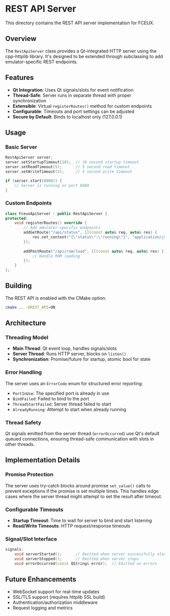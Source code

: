 # REST API Server

This directory contains the REST API server implementation for FCEUX.

## Overview

The `RestApiServer` class provides a Qt-integrated HTTP server using the cpp-httplib library. It's designed to be extended through subclassing to add emulator-specific REST endpoints.

## Features

- **Qt Integration**: Uses Qt signals/slots for event notification
- **Thread-Safe**: Server runs in separate thread with proper synchronization
- **Extensible**: Virtual `registerRoutes()` method for custom endpoints
- **Configurable**: Timeouts and port settings can be adjusted
- **Secure by Default**: Binds to localhost only (127.0.0.1)

## Usage

### Basic Server

```cpp
RestApiServer server;
server.setStartupTimeout(10);  // 10 second startup timeout
server.setReadTimeout(5);      // 5 second read timeout
server.setWriteTimeout(5);     // 5 second write timeout

if (server.start(8080)) {
    // Server is running on port 8080
}
```

### Custom Endpoints

```cpp
class FceuxApiServer : public RestApiServer {
protected:
    void registerRoutes() override {
        // Add emulator-specific endpoints
        addGetRoute("/api/status", [](const auto& req, auto& res) {
            res.set_content("{\"status\":\"running\"}", "application/json");
        });
        
        addPostRoute("/api/rom/load", [](const auto& req, auto& res) {
            // Handle ROM loading
        });
    }
};
```

## Building

The REST API is enabled with the CMake option:

```bash
cmake .. -DREST_API=ON
```

## Architecture

### Threading Model

- **Main Thread**: Qt event loop, handles signals/slots
- **Server Thread**: Runs HTTP server, blocks on `listen()`
- **Synchronization**: Promise/future for startup, atomic bool for state

### Error Handling

The server uses an `ErrorCode` enum for structured error reporting:
- `PortInUse`: The specified port is already in use
- `BindFailed`: Failed to bind to the port
- `ThreadStartFailed`: Server thread failed to start
- `AlreadyRunning`: Attempt to start when already running

### Thread Safety

Qt signals emitted from the server thread (`errorOccurred`) use Qt's default queued connections, ensuring thread-safe communication with slots in other threads.

## Implementation Details

### Promise Protection

The server uses try-catch blocks around promise `set_value()` calls to prevent exceptions if the promise is set multiple times. This handles edge cases where the server thread might attempt to set the result after timeout.

### Configurable Timeouts

- **Startup Timeout**: Time to wait for server to bind and start listening
- **Read/Write Timeouts**: HTTP request/response timeouts

### Signal/Slot Interface

```cpp
signals:
    void serverStarted();      // Emitted when server successfully starts
    void serverStopped();      // Emitted when server stops
    void errorOccurred(const QString& error);  // Emitted on errors
```

## Future Enhancements

- WebSocket support for real-time updates
- SSL/TLS support (requires httplib SSL build)
- Authentication/authorization middleware
- Request logging and metrics
